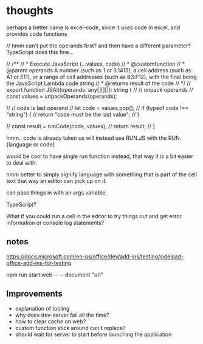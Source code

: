 # thoughts

perhaps a better name is excel-code, since it uses code in excel, and provides code functions

// hmm can't put the operands first? and then have a different parameter? TypeScript does this fine...

// /**
//  * Execute JavaScript (...values, code)
//  * @customfunction
//  * @param operands A number (such as 1 or 3.1415), a cell address (such as A1 or $E$11), or a range of cell addresses (such as B3:F12), with the final being the JavaScript Lambda code string
//  * @returns result of the code
//  */
//  export function JSAlt(operands: any[][][]): string {
//   // unpack operands
//   const values = unpackOperands(operands);

//   // code is last operand
//   let code  = values.pop();
//   if (typeof code !== "string") {
//     return "code must be the last value";
//   }

//   const result = runCode(code, values);
//   return result;
// }


hmm.. code is already taken us will instead use RUN.JS with the RUN.{language or code}

would be cool to have single run function instead, that way it is a bit easier to deal with.

hmm better to simply signify language with something that is part of the cell text that way an editor can pick up on it.



can pass things in with an args variable.


TypeScript?

What if you could run a cell in the editor to try things out and get error information or console log statements?

## notes
https://docs.microsoft.com/en-us/office/dev/add-ins/testing/sideload-office-add-ins-for-testing

npm run start:web -- --document "url"

## Improvements

- explanation of tooling
- why does dev-server fail all the time?
- how to clear cache on web?
- custom function stick around can't replace?
- should wait for server to start before launching the application